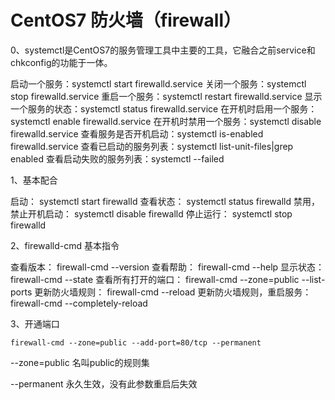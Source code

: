 # CentOS7 防火墙（firewall）

0、systemctl是CentOS7的服务管理工具中主要的工具，它融合之前service和chkconfig的功能于一体。

启动一个服务：systemctl start firewalld.service
关闭一个服务：systemctl stop firewalld.service
重启一个服务：systemctl restart firewalld.service
显示一个服务的状态：systemctl status firewalld.service
在开机时启用一个服务：systemctl enable firewalld.service
在开机时禁用一个服务：systemctl disable firewalld.service
查看服务是否开机启动：systemctl is-enabled firewalld.service
查看已启动的服务列表：systemctl list-unit-files|grep enabled
查看启动失败的服务列表：systemctl --failed

1、基本配合

启动： systemctl start firewalld
查看状态： systemctl status firewalld
禁用，禁止开机启动： systemctl disable firewalld
停止运行： systemctl stop firewalld

2、firewalld-cmd 基本指令

查看版本： firewall-cmd --version
查看帮助： firewall-cmd --help
显示状态： firewall-cmd --state
查看所有打开的端口： firewall-cmd --zone=public --list-ports
更新防火墙规则： firewall-cmd --reload
更新防火墙规则，重启服务： firewall-cmd --completely-reload

3、开通端口

```shell
firewall-cmd --zone=public --add-port=80/tcp --permanent
```

--zone=public  名叫public的规则集

--permanent 永久生效，没有此参数重启后失效

